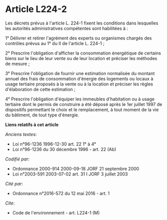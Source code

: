 # Article L224-2

Les décrets prévus à l'article L. 224-1 fixent les conditions dans lesquelles les autorités administratives compétentes sont
habilitées à :

1° Délivrer et retirer l'agrément des experts ou organismes chargés des contrôles prévus au 1° du II de l'article L. 224-1 ;

2° Prescrire l'obligation d'afficher la consommation énergétique de certains biens sur le lieu de leur vente ou de leur
location et préciser les méthodes de mesure ;

3° Prescrire l'obligation de fournir une estimation normalisée du montant annuel des frais de consommation d'énergie des
logements ou locaux à usage tertiaire proposés à la vente ou à la location et préciser les règles d'élaboration de cette
estimation ;

4° Prescrire l'obligation d'équiper les immeubles d'habitation ou à usage tertiaire dont le permis de construire a été déposé
après le 1er juillet 1997 de dispositifs permettant le choix et le remplacement, à tout moment de la vie du bâtiment, de tout
type d'énergie.

**Liens relatifs à cet article**

_Anciens textes_:

  - Loi n°96-1236 1996-12-30 art. 22 1° à 4°
  - Loi n°96-1236 du 30 décembre 1996 - art. 22 (Ab)

_Codifié par_:

  - Ordonnance 2000-914 2000-09-18 JORF 21 septembre 2000
  - Loi n°2003-591 2003-07-02 art. 31 I JORF 3 juillet 2003

_Cité par_:

  - Ordonnance n°2016-572 du 12 mai 2016 - art. 1

_Cite_:

  - Code de l'environnement - art. L224-1 (M)
